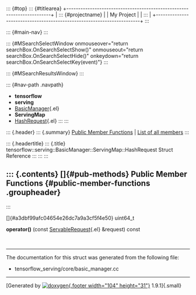 ::: {#top}
::: {#titlearea}
+-----------------------------------------------------------------------+
| ::: {#projectname}                                                    |
| My Project                                                            |
| :::                                                                   |
+-----------------------------------------------------------------------+
:::

::: {#main-nav}
:::

::: {#MSearchSelectWindow onmouseover="return searchBox.OnSearchSelectShow()" onmouseout="return searchBox.OnSearchSelectHide()" onkeydown="return searchBox.OnSearchSelectKey(event)"}
:::

::: {#MSearchResultsWindow}
:::

::: {#nav-path .navpath}
-   **tensorflow**
-   **serving**
-   [BasicManager](classtensorflow_1_1serving_1_1BasicManager.html){.el}
-   **ServingMap**
-   [HashRequest](structtensorflow_1_1serving_1_1BasicManager_1_1ServingMap_1_1HashRequest.html){.el}
:::
:::

::: {.header}
::: {.summary}
[Public Member Functions](#pub-methods) \| [List of all
members](structtensorflow_1_1serving_1_1BasicManager_1_1ServingMap_1_1HashRequest-members.html)
:::

::: {.headertitle}
::: {.title}
tensorflow::serving::BasicManager::ServingMap::HashRequest Struct
Reference
:::
:::
:::

::: {.contents}
[]{#pub-methods} Public Member Functions {#public-member-functions .groupheader}
----------------------------------------
:::

[]{#a3dbf99afc04654e26dc7a9a3cf5f4e50} uint64\_t 

**operator()** (const
[ServableRequest](structtensorflow_1_1serving_1_1ServableRequest.html){.el}
&request) const

 

------------------------------------------------------------------------

The documentation for this struct was generated from the following file:

-   tensorflow\_serving/core/basic\_manager.cc

------------------------------------------------------------------------

[Generated by [![doxygen](doxygen.svg){.footer width="104"
height="31"}](https://www.doxygen.org/index.html) 1.9.1]{.small}
